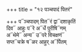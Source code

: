 +++
title = "१२ पञ्चपादं पितरं"

+++
प᳓ञ्चपादम् पित᳓रं द्वा᳓दशाकृतिं  
दिव᳓ आहुः प᳓रे अ᳓र्धे पुरीषि᳓णम्  
अ᳓थेमे᳓ अन्य᳓ उ᳓परे विचक्षणं᳓  
सप्त᳓चक्रे ष᳓ळर आहुर् अ᳓र्पितम्